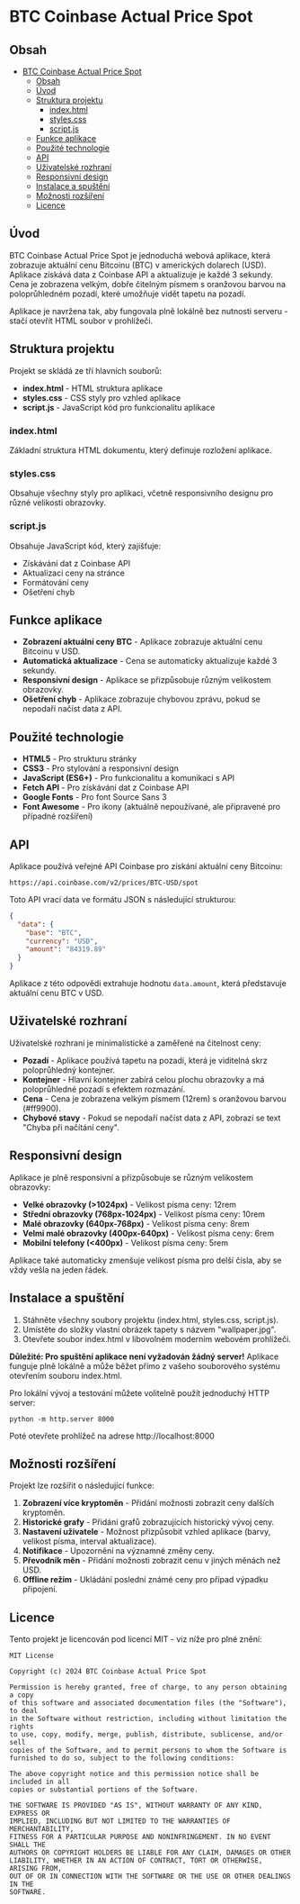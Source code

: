 # BTC Coinbase Actual Price Spot

## Obsah
- [BTC Coinbase Actual Price Spot](#btc-coinbase-actual-price-spot)
  - [Obsah](#obsah)
  - [Úvod](#úvod)
  - [Struktura projektu](#struktura-projektu)
    - [index.html](#indexhtml)
    - [styles.css](#stylescss)
    - [script.js](#scriptjs)
  - [Funkce aplikace](#funkce-aplikace)
  - [Použité technologie](#použité-technologie)
  - [API](#api)
  - [Uživatelské rozhraní](#uživatelské-rozhraní)
  - [Responsivní design](#responsivní-design)
  - [Instalace a spuštění](#instalace-a-spuštění)
  - [Možnosti rozšíření](#možnosti-rozšíření)
  - [Licence](#licence)

## Úvod
BTC Coinbase Actual Price Spot je jednoduchá webová aplikace, která zobrazuje aktuální cenu Bitcoinu (BTC) v amerických dolarech (USD). Aplikace získává data z Coinbase API a aktualizuje je každé 3 sekundy. Cena je zobrazena velkým, dobře čitelným písmem s oranžovou barvou na poloprůhledném pozadí, které umožňuje vidět tapetu na pozadí.

Aplikace je navržena tak, aby fungovala plně lokálně bez nutnosti serveru - stačí otevřít HTML soubor v prohlížeči.

## Struktura projektu
Projekt se skládá ze tří hlavních souborů:

- **index.html** - HTML struktura aplikace
- **styles.css** - CSS styly pro vzhled aplikace
- **script.js** - JavaScript kód pro funkcionalitu aplikace

### index.html
Základní struktura HTML dokumentu, který definuje rozložení aplikace.

### styles.css
Obsahuje všechny styly pro aplikaci, včetně responsivního designu pro různé velikosti obrazovky.

### script.js
Obsahuje JavaScript kód, který zajišťuje:
- Získávání dat z Coinbase API
- Aktualizaci ceny na stránce
- Formátování ceny
- Ošetření chyb

## Funkce aplikace
- **Zobrazení aktuální ceny BTC** - Aplikace zobrazuje aktuální cenu Bitcoinu v USD.
- **Automatická aktualizace** - Cena se automaticky aktualizuje každé 3 sekundy.
- **Responsivní design** - Aplikace se přizpůsobuje různým velikostem obrazovky.
- **Ošetření chyb** - Aplikace zobrazuje chybovou zprávu, pokud se nepodaří načíst data z API.

## Použité technologie
- **HTML5** - Pro strukturu stránky
- **CSS3** - Pro stylování a responsivní design
- **JavaScript (ES6+)** - Pro funkcionalitu a komunikaci s API
- **Fetch API** - Pro získávání dat z Coinbase API
- **Google Fonts** - Pro font Source Sans 3
- **Font Awesome** - Pro ikony (aktuálně nepoužívané, ale připravené pro případné rozšíření)

## API
Aplikace používá veřejné API Coinbase pro získání aktuální ceny Bitcoinu:

```
https://api.coinbase.com/v2/prices/BTC-USD/spot
```

Toto API vrací data ve formátu JSON s následující strukturou:
```json
{
  "data": {
    "base": "BTC",
    "currency": "USD",
    "amount": "84319.89"
  }
}
```

Aplikace z této odpovědi extrahuje hodnotu `data.amount`, která představuje aktuální cenu BTC v USD.

## Uživatelské rozhraní
Uživatelské rozhraní je minimalistické a zaměřené na čitelnost ceny:

- **Pozadí** - Aplikace používá tapetu na pozadí, která je viditelná skrz poloprůhledný kontejner.
- **Kontejner** - Hlavní kontejner zabírá celou plochu obrazovky a má poloprůhledné pozadí s efektem rozmazání.
- **Cena** - Cena je zobrazena velkým písmem (12rem) s oranžovou barvou (#ff9900).
- **Chybové stavy** - Pokud se nepodaří načíst data z API, zobrazí se text "Chyba při načítání ceny".

## Responsivní design
Aplikace je plně responsivní a přizpůsobuje se různým velikostem obrazovky:

- **Velké obrazovky (>1024px)** - Velikost písma ceny: 12rem
- **Střední obrazovky (768px-1024px)** - Velikost písma ceny: 10rem
- **Malé obrazovky (640px-768px)** - Velikost písma ceny: 8rem
- **Velmi malé obrazovky (400px-640px)** - Velikost písma ceny: 6rem
- **Mobilní telefony (<400px)** - Velikost písma ceny: 5rem

Aplikace také automaticky zmenšuje velikost písma pro delší čísla, aby se vždy vešla na jeden řádek.

## Instalace a spuštění
1. Stáhněte všechny soubory projektu (index.html, styles.css, script.js).
2. Umístěte do složky vlastní obrázek tapety s názvem "wallpaper.jpg".
3. Otevřete soubor index.html v libovolném moderním webovém prohlížeči.

**Důležité: Pro spuštění aplikace není vyžadován žádný server!** Aplikace funguje plně lokálně a může běžet přímo z vašeho souborového systému otevřením souboru index.html.

Pro lokální vývoj a testování můžete volitelně použít jednoduchý HTTP server:
```
python -m http.server 8000
```
Poté otevřete prohlížeč na adrese http://localhost:8000

## Možnosti rozšíření
Projekt lze rozšířit o následující funkce:

1. **Zobrazení více kryptoměn** - Přidání možnosti zobrazit ceny dalších kryptoměn.
2. **Historické grafy** - Přidání grafů zobrazujících historický vývoj ceny.
3. **Nastavení uživatele** - Možnost přizpůsobit vzhled aplikace (barvy, velikost písma, interval aktualizace).
4. **Notifikace** - Upozornění na významné změny ceny.
5. **Převodník měn** - Přidání možnosti zobrazit cenu v jiných měnách než USD.
6. **Offline režim** - Ukládání poslední známé ceny pro případ výpadku připojení.

## Licence

Tento projekt je licencován pod licencí MIT - viz níže pro plné znění:

```
MIT License

Copyright (c) 2024 BTC Coinbase Actual Price Spot

Permission is hereby granted, free of charge, to any person obtaining a copy
of this software and associated documentation files (the "Software"), to deal
in the Software without restriction, including without limitation the rights
to use, copy, modify, merge, publish, distribute, sublicense, and/or sell
copies of the Software, and to permit persons to whom the Software is
furnished to do so, subject to the following conditions:

The above copyright notice and this permission notice shall be included in all
copies or substantial portions of the Software.

THE SOFTWARE IS PROVIDED "AS IS", WITHOUT WARRANTY OF ANY KIND, EXPRESS OR
IMPLIED, INCLUDING BUT NOT LIMITED TO THE WARRANTIES OF MERCHANTABILITY,
FITNESS FOR A PARTICULAR PURPOSE AND NONINFRINGEMENT. IN NO EVENT SHALL THE
AUTHORS OR COPYRIGHT HOLDERS BE LIABLE FOR ANY CLAIM, DAMAGES OR OTHER
LIABILITY, WHETHER IN AN ACTION OF CONTRACT, TORT OR OTHERWISE, ARISING FROM,
OUT OF OR IN CONNECTION WITH THE SOFTWARE OR THE USE OR OTHER DEALINGS IN THE
SOFTWARE.
```
